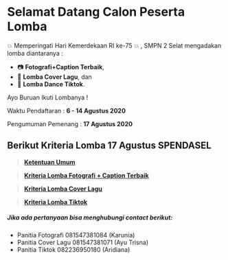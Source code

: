# Selamat Datang Calon Peserta Lomba
 :boom: Memperingati Hari Kemerdekaan RI ke-75 :boom: , SMPN 2 Selat mengadakan lomba diantaranya :    
 - :camera: **Fotografi+Caption Terbaik**,
 - :musical_note: **Lomba Cover Lagu**, dan  
 - :dancers: **Lomba Dance Tiktok**.

Ayo Buruan Ikuti Lombanya !

Waktu Pendaftaran : **6 - 14 Agustus 2020**

Pengumuman Pemenang : **17 Agustus 2020**

## Berikut Kriteria Lomba 17 Agustus SPENDASEL

> __[Ketentuan Umum](https://github.com/arta678/kreterialomba/blob/master/page/KetentuanUmum.md#ketentuan-umum)__

> __[Kriteria Lomba Fotografi + Caption Terbaik](https://github.com/arta678/kreterialomba/blob/master/page/Fotografi.md#kriteria-lomba-fotografi-dan-caption-terbaik)__

> __[Kriteria Lomba Cover Lagu](https://github.com/arta678/kreterialomba/blob/master/page/CoverLagu.md#kriteria-cover-lagu)__

> __[Kriteria Lomba Tiktok](https://github.com/arta678/kreterialomba/blob/master/page/Tiktok.md#kriteria-lomba-dance-tiktok)__


##### Jika ada pertanyaan  bisa menghubungi contact berikut:
 - Panitia Fotografi 081547381084 (Karunia)
 - Panitia Cover Lagu 081547381071 (Ayu Trisna)
 - Panitia Tiktok 082236950180 (Aridiana)


